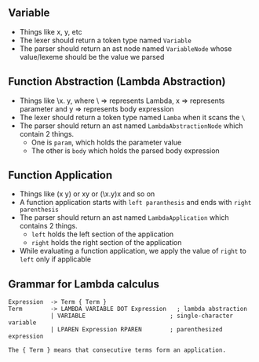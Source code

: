 ## Variable
* Things like x, y, etc
* The lexer should return a token type named `Variable`
* The parser should return an ast node named `VariableNode` whose value/lexeme should be the value we parsed

## Function Abstraction (Lambda Abstraction)
* Things like \x. y, where \ => represents Lambda, x => represents parameter and y => represents body expression
* The lexer should return a token type named `Lamba` when it scans the `\`
* The parser should return an ast named `LambdaAbstractionNode` which contain 2 things.
    * One is `param`, which holds the parameter value
    * The other is `body` which holds the parsed body expression

## Function Application
* Things like (x y) or xy or (\x.y)x and so on
* A function application starts with `left paranthesis` and ends with `right parenthesis`
* The parser should return an ast named `LambdaApplication` which contains 2 things.
    * `left` holds the left section of the application
    * `right` holds the right section of the application
* While evaluating a function application, we apply the value of `right` to `left` only if applicable


## Grammar for Lambda calculus
```
Expression  -> Term { Term }
Term        -> LAMBDA VARIABLE DOT Expression   ; lambda abstraction
            | VARIABLE                        ; single-character variable
            | LPAREN Expression RPAREN        ; parenthesized expression

The { Term } means that consecutive terms form an application.
```